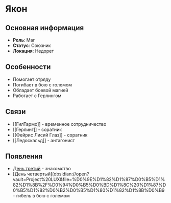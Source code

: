 # Якон

## Основная информация
- **Роль**: Маг
- **Статус**: Союзник
- **Локация**: Недорет

## Особенности
- Помогает отряду
- Погибает в бою с големом
- Обладает боевой магией
- Работает с Герлингом

## Связи
- [[ГилТармо]] - временное сотрудничество
- [[Герлинг]] - соратник
- [[Фейрис Лисий Глаз]] - соратник
- [[Ледоскальд]] - антагонист

## Появления
- [День третий](obsidian://open?vault=Project%20LUX&file=%D0%9E%D1%82%D1%87%D0%B5%D1%82%D1%8B%2F%D0%94%D0%B5%D0%BD%D1%8C%20%D1%82%D1%80%D0%B5%D1%82%D0%B8%D0%B9) - знакомство
- [День четвертый](obsidian://open?vault=Project%20LUX&file=%D0%9E%D1%82%D1%87%D0%B5%D1%82%D1%8B%2F%D0%94%D0%B5%D0%BD%D1%8C%20%D1%87%D0%B5%D1%82%D0%B2%D0%B5%D1%80%D1%82%D1%8B%D0%B9 - гибель в бою с големом 
